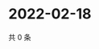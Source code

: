 # 2022-02-18

共 0 条

<!-- BEGIN WEIBO -->
<!-- 最后更新时间 Fri Feb 18 2022 08:19:14 GMT+0800 (China Standard Time) -->

<!-- END WEIBO -->
